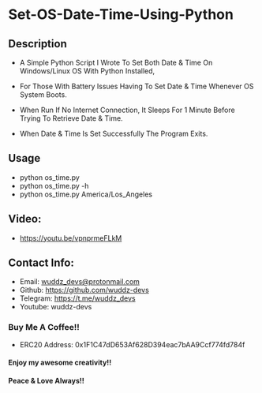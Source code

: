 # Set-OS-Date-Time-Using-Python

## Description
- A Simple Python Script I Wrote To Set Both Date & Time On Windows/Linux OS With Python Installed, 

- For Those With Battery Issues Having To Set Date & Time Whenever OS System Boots.

- When Run If No Internet Connection, It Sleeps For 1 Minute Before Trying To Retrieve Date & Time.

- When Date & Time Is Set Successfully The Program Exits.


## Usage
- python os_time.py
- python os_time.py -h
- python os_time.py America/Los_Angeles


## Video:
- https://youtu.be/vpnprmeFLkM


## Contact Info:
- Email:     wuddz_devs@protonmail.com                                                              
- Github:    https://github.com/wuddz-devs                                                          
- Telegram:  https://t.me/wuddz_devs
- Youtube:   wuddz-devs


### Buy Me A Coffee!!
- ERC20 Address: 0x1F1C47dD653Af628D394eac7bAA9Ccf774fd784f


#### Enjoy my awesome creativity!!
#### Peace & Love Always!!
